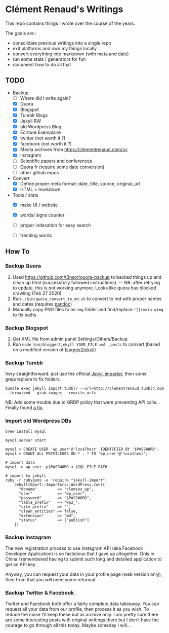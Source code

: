 # Clément Renaud's Writings

This repo contains things I wrote over the course of the years.

The goals are :

- consolidate previous writings into a single repo
- exit platforms and own my things locally
- convert everything into markdown (with meta and date)
- run some stats / generators for fun
- document how to do all that

## TODO

- Backup
  - [ ] Where did I write again?
  - [x] Quora
  - [X] Blogspot
  - [x] Tumblr Blogs
  - [x] Jekyll RW
  - [x] old Wordpress Blog
  - [x] Ecriture Exemplaire
  - [x] twitter (not worth it ?)
  - [x] facebook (not worth it ?)
  - [x] Media archives from https://clementrenaud.com/cv
  - [x] Instagram
  - [ ] Scientific papers and conferences
  - [ ] Quora fr (require some date conversion)
  - [ ] other github repos
- Convert
  - [x] Define proper meta format: date, title, source, original_url
  - [x] HTML > markdown
- Tools / stats
  - [x] make UI / website
  - [x] words/ signs counter
  - [ ] proper indexation for easy search
  - [ ] trending words


## How To

### Backup Quora

1. Used https://github.com/t3nsor/quora-backup to backed things up and clean up html (successfully followed instructions). -- NB: after retrying to update, this is not working anymore. Looks like quora has blocked crawling (Feb 27 2020)
2. Run `./bin/quora_convert_to_md.sh` to convert to md with proper names and dates (requires [pandoc](http://pandoc.org))
3. Manually copy PNG files to an `img` folder and find/replace `![](main-qimg` to fix paths

### Backup Blogspot

1. Get XML file from admin panel Settings/Others/Backup
2. Run `node bin/blogger2jekyll YOUR_FILE.xml _posts` to convert (based on a modified version of [blogger2jekyll](https://github.com/solderjs/blogger2jekyll))

### Backup Tumblr

Very straightforward: just use the official [Jekyll importer](https://import.jekyllrb.com/docs/tumblr/), then some grep/replace to fix folders.

```
bundle exec jekyll import tumblr --url=http://clementrenaud.tumblr.com --format=md --grab_images --rewrite_urls
```

NB: Add some trouble due to GRDP policy that were preventing API calls... Finally found [a fix](https://github.com/jekyll/jekyll-import/issues/379).

### Import old Wordpress DBs

```
brew install mysql

mysql.server start

mysql > CREATE USER 'wp_user'@'localhost' IDENTIFIED BY '$PASSWORD';
mysql > GRANT ALL PRIVILEGES ON * . * TO 'wp_user'@'localhost';

# import data
mysql -u wp_user -p$PASSWORD < $SQL_FILE_PATH

# import to jekyll
ruby -r rubygems -e 'require "jekyll-import";
    JekyllImport::Importers::WordPress.run({
      "dbname"         => "clemsos_wp",
      "user"           => "wp_user",
      "password"       => "$PASSWORD",
      "table_prefix"   => "wp2_",
      "site_prefix"    => "",
      "clean_entities" => false,
      "extension"      => "md",
      "status"         => ["publish"]
    })'

```

### Backup Instagram

The new registration process to use Instagram API (aka Facebook Developer Application) is so fastidious that I gave up altogether. Only in China I remembered having to submit such long and detailed application to get an API key.

Anyway, you can request your data in your profile page (web version only), then from that you will need some reformat.

### Backup Twitter & Facebook

Twitter and Facebook both offer a fairly complete data takeaway. You can request all your data from our profile, then process it as you wish. To reduce the noise I'll keep these but as archive only. I am pretty sure there are some interesting posts with original writings there but I don't have the courage to go through all this today. Maybe someday I will...
